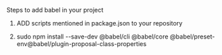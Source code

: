 Steps to add babel in your project

1) ADD scripts mentioned in package.json to your repository

2) sudo npm install --save-dev @babel/cli @babel/core  @babel/preset-env@babel/plugin-proposal-class-properties